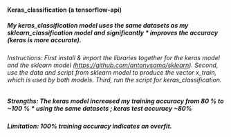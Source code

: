 #### Keras_classification (a tensorflow-api)
##### My keras_classification model uses the same datasets as my sklearn_classification model and significantly * improves the accuracy (keras is more accurate).
###### Instructions: First install & import the libraries together for the keras model and the sklearn model (https://github.com/antonysama/sklearn). Second, use the data and script from sklearn model to produce the vector x_train, which is used by both models. Third, run the script for keras_classification. 
#####  Strengths: The keras model increased my training accuracy from 80 % to ~100 % *  using the same datasets ; keras test accuracy  ~80% 
#####  Limitation: 100% training accuracy indicates an overfit.

